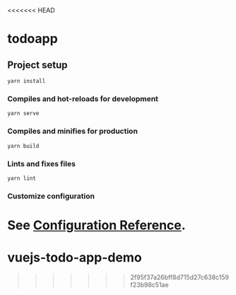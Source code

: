 <<<<<<< HEAD
# todoapp

## Project setup
```
yarn install
```

### Compiles and hot-reloads for development
```
yarn serve
```

### Compiles and minifies for production
```
yarn build
```

### Lints and fixes files
```
yarn lint
```

### Customize configuration
See [Configuration Reference](https://cli.vuejs.org/config/).
=======
# vuejs-todo-app-demo
>>>>>>> 2f95f37a26bff8d715d27c638c159f23b98c51ae
